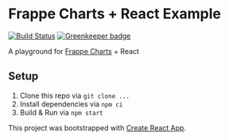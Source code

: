 # Frappe Charts + React Example

[![Build Status](https://travis-ci.org/booee/frappe-charts-react-example.svg?branch=master)](https://travis-ci.org/booee/frappe-charts-react-example) [![Greenkeeper badge](https://badges.greenkeeper.io/booee/frappe-charts-react-example.svg)](https://greenkeeper.io/)

A playground for [Frappe Charts](//github.com/frappe/charts) + React

## Setup

1. Clone this repo via `git clone ...`
2. Install dependencies via `npm ci`
3. Build & Run via `npm start`

This project was bootstrapped with [Create React App](https://github.com/facebookincubator/create-react-app).
